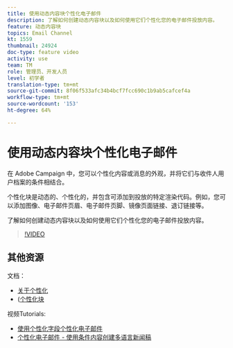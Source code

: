 ```yaml
---
title: 使用动态内容块个性化电子邮件
description: 了解如何创建动态内容块以及如何使用它们个性化您的电子邮件投放内容。
feature: 动态内容块
topics: Email Channel
kt: 1559
thumbnail: 24924
doc-type: feature video
activity: use
team: TM
role: 管理员、开发人员
level: 初学者
translation-type: tm+mt
source-git-commit: 8f06f533afc34b4bcf7fcc690c1b9ab5cafcef4a
workflow-type: tm+mt
source-wordcount: '153'
ht-degree: 64%

---
```



# 使用动态内容块个性化电子邮件

在 Adobe Campaign 中，您可以个性化内容或消息的外观，并将它们与收件人用户档案的条件相结合。

个性化块是动态的、个性化的，并包含可添加到投放的特定渲染代码。例如，您可以添加图像、电子邮件页眉、电子邮件页脚、镜像页面链接、退订链接等。

了解如何创建动态内容块以及如何使用它们个性化您的电子邮件投放内容。

>[!VIDEO](https://video.tv.adobe.com/v/24924?quality=12)

## 其他资源

文档：

* [关于个性化](https://docs.adobe.com/content/help/zh-Hans/campaign-classic/using/sending-messages/personalizing-deliveries/about-personalization.html)
* ([个性化块](https://docs.adobe.com/content/help/en/campaign-classic/using/sending-messages/personalizing-deliveries/personalization-blocks.html)

视频Tutorials:

* [使用个性化字段个性化电子邮件](/help/sending-messages/email-channel/personalizing-emails-using-personalization-fields.md)
* [个性化电子邮件 - 使用条件内容创建多语言新闻稿](/help/sending-messages/email-channel/personalizing-emails-create-a-multi-lingual-newsletter-using-conditional-content.md)
